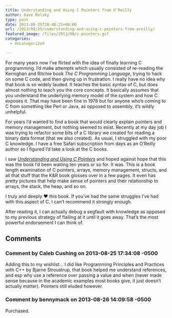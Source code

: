 ```yaml
---
title: Understanding and Using C Pointers from O’Reilly
author: Dave Rolsky
type: post
date: 2013-08-25T20:48:25+00:00
url: /2013/08/25/understanding-and-using-c-pointers-from-oreilly/
featured_image: /files/2013/08/c-pointers.gif
categories:
  - Uncategorized

---
```

For many years now I&#8217;ve flirted with the idea of finally learning C programming. I&#8217;d make attempts which usually consisted of re-reading the Kernighan and Ritchie book _The C Programming Language_, trying to hack on some C code, and then giving up in frustration. I really have no idea why that book is so widely lauded. It teaches the basic syntax of C, but does almost nothing to teach you the core concepts. It basically assumes that you understand the underlying memory model of the system and how C exposes it. That may have been fine in 1978 but for anyone who&#8217;s coming to C from something like Perl or Java, as opposed to assembly, it&#8217;s wildly unhelpful.

For years I&#8217;d wanted to find a book that would clearly explain pointers and memory management, but nothing seemed to exist. Recently at my day job I was trying to refactor some bits of a C library we created for reading a binary data format (that we also created). As usual, I struggled with my poor C knowledge. I have a free Safari subscription from days as an O&#8217;Reilly author so I figured I&#8217;d take a look at the C books.

I saw [_Understanding and Using C Pointers_][1] and hoped against hope that this was the book I&#8217;d been waiting ten years or so for. It was. This is a book length examination of C pointers, arrays, memory management, structs, and all that stuff that the K&R book glosses over in a few pages. It even has pretty pictures that help make sense of pointers and their relationship to arrays, the stack, the heap, and so on.

I truly and deeply ♥ this book. If you&#8217;ve had the same struggles I&#8217;ve had with this aspect of C, I can&#8217;t recommend it strongly enough.

After reading it, I can actually debug a segfault with knowledge as opposed to my previous strategy of flailing at it until it goes away. That&#8217;s the most powerful endorsement I can think of.

 [1]: http://shop.oreilly.com/product/0636920028000.do

## Comments

### Comment by Caleb Cushing on 2013-08-25 17:34:08 -0500
Adding this to my wishlist&#8230; I did like Programming Principles and Practices with C++ by Bjarne Stroustrup, that book helped me understand references, and esp why use a reference over passing a value and when (never made sense because in the academic examples most books give, it just doesn&#8217;t actually matter). Pointers still eluded however.

### Comment by bennymack on 2013-08-26 14:09:58 -0500
Purchased.